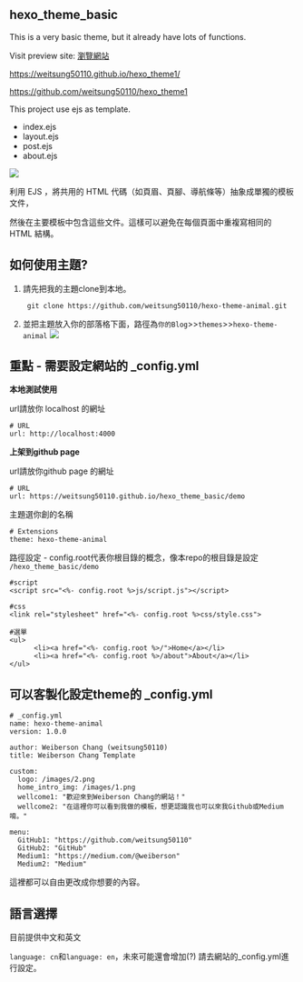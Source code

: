 ## hexo_theme_basic
This is a very basic theme, but it already have lots of functions.

Visit preview site: [瀏覽網站](https://weitsung50110.github.io/hexo_theme1/)

https://weitsung50110.github.io/hexo_theme1/

https://github.com/weitsung50110/hexo_theme1

This project use ejs as template.
- index.ejs
- layout.ejs
- post.ejs
- about.ejs

![](https://raw.githubusercontent.com/weitsung50110/hexo_theme_basic/main/github_img/a2.png)

利用 EJS ，將共用的 HTML 代碼（如頁眉、頁腳、導航條等）抽象成單獨的模板文件，

然後在主要模板中包含這些文件。這樣可以避免在每個頁面中重複寫相同的 HTML 結構。

## 如何使用主題?
1. 請先把我的主題clone到本地。

        git clone https://github.com/weitsung50110/hexo-theme-animal.git

2. 並把主題放入你的部落格下面，路徑為`你的Blog`>>`themes`>>`hexo-theme-animal`
![](https://raw.githubusercontent.com/weitsung50110/hexo-theme-animal/main/github_img/a3.png)

## 重點 - 需要設定網站的 _config.yml
**本地測試使用**

url請放你 localhost 的網址

    # URL
    url: http://localhost:4000
  
**上架到github page**

url請放你github page 的網址

    # URL
    url: https://weitsung50110.github.io/hexo_theme_basic/demo
    

主題選你創的名稱

    # Extensions
    theme: hexo-theme-animal

路徑設定 - config.root代表你根目錄的概念，像本repo的根目錄是設定 `/hexo_theme_basic/demo`

    #script
    <script src="<%- config.root %>js/script.js"></script>

    #css
    <link rel="stylesheet" href="<%- config.root %>css/style.css">  

    #選單
    <ul>
          <li><a href="<%- config.root %>/">Home</a></li>
          <li><a href="<%- config.root %>/about">About</a></li>
    </ul>
    
## 可以客製化設定theme的 _config.yml

    # _config.yml
    name: hexo-theme-animal
    version: 1.0.0
    
    author: Weiberson Chang (weitsung50110)
    title: Weiberson Chang Template
    
    custom:
      logo: /images/2.png
      home_intro_img: /images/1.png
      wellcome1: "歡迎來到Weiberson Chang的網站！"
      wellcome2: "在這裡你可以看到我做的模板，想更認識我也可以來我Github或Medium唷。"
    
    menu:
      GitHub1: "https://github.com/weitsung50110"
      GitHub2: "GitHub"
      Medium1: "https://medium.com/@weiberson"
      Medium2: "Medium"

這裡都可以自由更改成你想要的內容。

## 語言選擇
目前提供中文和英文

`language: cn`和`language: en`，未來可能還會增加(?) 請去網站的_config.yml進行設定。
